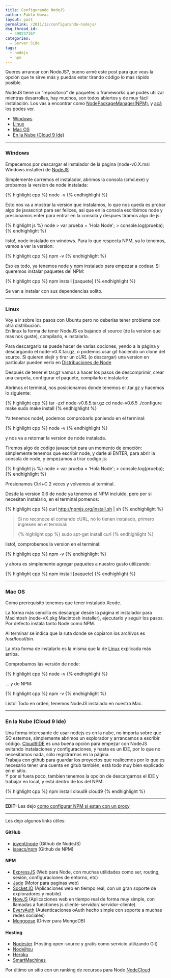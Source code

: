```yaml
---
title: Configurando NodeJS
author: Pablo Novas
layout: post
permalink: /2011/12/configurando-nodejs/
dsq_thread_id:
  - 499237167
categories:
  - Server Side
tags:
  - nodejs
  - npm
---
```

Queres arrancar con NodeJS?, bueno armé este post para que veas la opción que te sirve más y puedas estar tirando código lo mas rápido posible.

NodeJS tiene un &#8220;repositorio&#8221; de paquetes o frameworks que podés utilizar mientras desarrollas, hay muchos, son todos abiertos y de muy fácil instalación. Los vas a encontrar como <a title="Node Package Manager" href="http://npmjs.org/" target="_blank">NodePackageManager(NPM)</a>, y <a title="Search Node Package Manager" href="http://search.npmjs.org/" target="_blank">acá</a> los podes ver.

  * [Windows][1]
  * [Linux][2]
  * [Mac OS][3]
  * [En la Nube (Cloud 9 Ide)][4]

<!--more-->

* * *

<a name="windows" rel="bookmark"></a></p> 

### Windows

Empecemos por descargar el instalador de la pagina (node-v0.X.msi Windows installer) de <a title="NodeJS" href="http://nodejs.org/" target="_blank">NodeJS</a>

Simplemente corremos el instalador, abrimos la consola (cmd.exe) y probamos la version de node instalada:

{% highlight cpp %}
node -v
 {% endhighlight %}

Esto nos va a mostrar la version que instalamos, lo que nos queda es probar algo de javascript para ser felices, asi que en la consola escribimos node y presionamos enter para entrar en la consola y despues tiramos algo de js:

{% highlight js %}
node
&gt; var prueba = 'Hola Node';
&gt; console.log(prueba);
 {% endhighlight %}

listo!, node instalado en windows. Para lo que respecta NPM, ya lo tenemos, vamos a ver la version:

{% highlight cpp %}
npm -v
 {% endhighlight %}

Eso es todo, ya tenemos node y npm instalado para empezar a codear. Si queremos instalar paquetes del NPM:

{% highlight cpp %}
npm install [paquete]
 {% endhighlight %}

Se van a instalar con sus dependencias solito.

* * *

<a name="linux" rel="bookmark"></a></p> 

### Linux

Voy a ir sobre los pasos con Ubuntu pero no deberías tener problema con otra distribución.  
En linux la forma de tener NodeJS es bajando el source (de la version que mas nos guste), compilarlo, e instalarlo.

Para descargarlo se puede hacer de varias opciones, yendo a la página y descargando el node-v0.X.tar.gz, o podemos usar git haciendo un clone del source. Si quieren elejir y tirar un *cURL* (o descargar) una version en particular pueden verlo en <a title="Distribuciones de Node" href="http://nodejs.org/dist/" target="_blank">Distribuciones de Node</a>

Después de tener el tar.gz vamos a hacer los pasos de descomprimir, crear una carpeta, configurar el paquete, compilarlo e instalarlo:

Abrimos el terminal, nos posicionamos donde tenemos el .tar.gz y hacemos lo siguiente:

{% highlight cpp %}
tar -zxf node-v0.6.5.tar.gz
cd node-v0.6.5
./configure
make
sudo make install
 {% endhighlight %}

Ya tenemos node!, podemos comprobarlo poniendo en el terminal:

{% highlight cpp %}
node -v
 {% endhighlight %}

y nos va a retornar la version de node instalada.

Tiremos algo de codigo javascript para un momento de emoción: simplemente tenemos que escribir node, y darle al ENTER, para abrir la consola de node, y empezamos a tirar codigo js:

{% highlight js %}
node
&gt; var prueba = 'Hola Node';
&gt; console.log(prueba);
 {% endhighlight %}

Presionamos Ctrl+C 2 veces y volvemos al terminal.

Desde la version 0.6 de node ya tenemos el NPM incluido, pero por si necesitan instalarlo, en el terminal pomenos:

{% highlight cpp %}
curl http://npmjs.org/install.sh | sh
 {% endhighlight %}

> Si no reconoce el comando cURL, no lo tienen instalado, primero ingresen en el terminal:
> 
> {% highlight cpp %}
sudo apt-get install curl
 {% endhighlight %}

listo!, comprobemos la version en el terminal:

{% highlight cpp %}
npm -v
 {% endhighlight %}

y ahora es simplemente agregar paquetes a nuestro gusto utilizando:

{% highlight cpp %}
npm install [paquete]
 {% endhighlight %}

* * *

<a name="ios" rel="bookmark"></a></p> 

### Mac OS

Como prerequisito tenemos que tener instalado Xcode.

La forma más sencilla es descargar desde la página el instalador para Macintosh (node-vX.pkg Macintosh installer), ejecutarlo y seguir los pasos. Por defecto instala tanto Node como NPM.

Al terminar se indica que la ruta donde se copiaron los archivos es /usr/local/bin.

La otra forma de instalarlo es la misma que la de [Linux][2] explicada más arriba.

Comprobamos las versión de node:

{% highlight cpp %}
node -v
 {% endhighlight %}

&#8230; y de NPM:

{% highlight cpp %}
npm -v
 {% endhighlight %}

Listo! Todo en orden, tenemos NodeJS instalado en nuestra Mac.

* * *

<a name="cloud9ide" rel="bookmark"></a></p> 

### En la Nube (Cloud 9 Ide)

Una forma interesante de usar nodejs es en la nube, no importa sobre que SO estemos, simplemente abrimos un explorador y arrancamos a escribir código. <a title="Cloud9IDE" href="http://cloud9ide.com/" target="_blank">Cloud9IDE</a> es una buena opción para empezar con NodeJS evitando instalaciones y configuraciones, y hasta es un IDE, por lo que no necesitamos nada, sólo registrarnos en la página.  
Trabaja con github para guardar los proyectos que realicemos por lo que es necesario tener una cuenta en gitub también, está todo muy bien explicado en el sitio.  
Y por si fuera poco, tambien tenemos la opción de descargarnos el IDE y trabajar en local, y está dentro de los del NPM:

{% highlight cpp %}
npm install cloud9
cloud9
 {% endhighlight %}

* * *

**EDIT:** Les dejo [como configurar NPM si estan con un proxy][5] 

* * *

Les dejo algunos links útiles:

#### GitHub

  * <a title="joyent/node" href="http://github.com/joyent/node" target="_blank">joyent/node</a> (Github de NodeJS)
  * <a title="isaacs/npm" href="http://github.com/isaacs/npm" target="_blank">isaacs/npm</a> (Github de NPM)

#### NPM

  * <a title="ExpressJS" href="http://expressjs.com/" target="_blank">ExpressJS</a> (Web para Node, con muchas utilidades como ser, routing, sesión, configuraciones de entorno, etc)
  * <a title="Jade" href="http://jade-lang.com/" target="_blank">Jade</a> (Motor para paginas web)
  * <a title="Socket.IO" href="http://socket.io/" target="_blank">Socket.IO</a> (Aplicaciones web en tiempo real, con un gran soporte de exploradores y mobile)
  * <a title="NowJS" href="http://nowjs.com/" target="_blank">NowJS</a> (Aplicaciones web en tiempo real de forma muy simple, con llamadas a functiones js cliente-servidor/ servidor-cliente)
  * <a title="EveryAuth" href="http://github.com/bnoguchi/everyauth" target="_blank">EveryAuth</a> (Autenticaciones oAuth hecho simple con soporte a muchas redes sociales)
  * <a title="Mongoose" href="http://mongoosejs.com/" target="_blank">Mongoose</a> (Driver para MongoDB)

#### Hosting

  * <a title="Nodester" href="http://nodester.com/" target="_blank">Nodester</a> (Hosting open-source y gratis como servicio utilizando Git)
  * <a title="Nodejitsu" href="http://www.nodejitsu.com/" target="_blank">Nodejitsu</a>
  * <a title="Heroku" href="http://www.heroku.com/" target="_blank">Heroku</a>
  * <a title="SmartMachines" href="http://no.de/" target="_blank">SmartMachines</a>

Por último un sitio con un ranking de recursos para Node <a title="NodeCloud" href="http://www.nodecloud.org/" target="_blank">NodeCloud</a>

 [1]: #windows
 [2]: #linux
 [3]: #ios
 [4]: #cloud9ide
 [5]: http://www.dosideas.com/wiki/Node.js